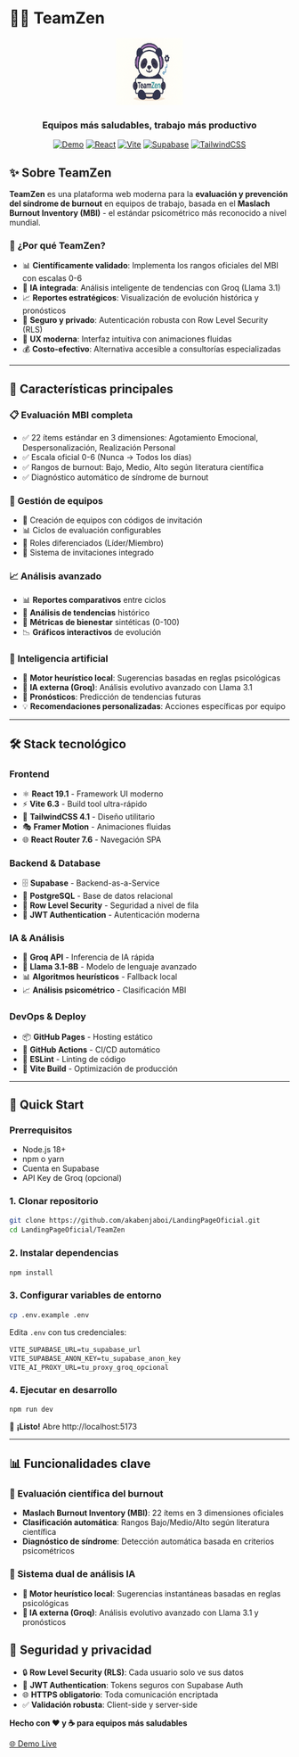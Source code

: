 # 🧘‍♂️ TeamZen

<div align="center">
  <img src="public/img/pandalogo.png" alt="TeamZen Logo" width="120" height="120">
  
  <h3>Equipos más saludables, trabajo más productivo</h3>
  
  [![Demo](https://img.shields.io/badge/🌐_Demo-Live-green?style=for-the-badge)](https://akabenjaboi.github.io/LandingPageOficial/)
  [![React](https://img.shields.io/badge/React-19.1.0-61DAFB?style=for-the-badge&logo=react)](https://reactjs.org/)
  [![Vite](https://img.shields.io/badge/Vite-6.3.5-646CFF?style=for-the-badge&logo=vite)](https://vitejs.dev/)
  [![Supabase](https://img.shields.io/badge/Supabase-Database-3ECF8E?style=for-the-badge&logo=supabase)](https://supabase.com/)
  [![TailwindCSS](https://img.shields.io/badge/Tailwind-4.1.10-38B2AC?style=for-the-badge&logo=tailwind-css)](https://tailwindcss.com/)
  
</div>

## ✨ Sobre TeamZen

**TeamZen** es una plataforma web moderna para la **evaluación y prevención del síndrome de burnout** en equipos de trabajo, basada en el **Maslach Burnout Inventory (MBI)** - el estándar psicométrico más reconocido a nivel mundial.

### 🎯 **¿Por qué TeamZen?**

- 📊 **Científicamente validado**: Implementa los rangos oficiales del MBI con escalas 0-6
- 🤖 **IA integrada**: Análisis inteligente de tendencias con Groq (Llama 3.1)
- 📈 **Reportes estratégicos**: Visualización de evolución histórica y pronósticos
- 🔐 **Seguro y privado**: Autenticación robusta con Row Level Security (RLS)
- 🎨 **UX moderna**: Interfaz intuitiva con animaciones fluidas
- 💰 **Costo-efectivo**: Alternativa accesible a consultorías especializadas

---

## 🚀 Características principales

### 📋 **Evaluación MBI completa**
- ✅ 22 ítems estándar en 3 dimensiones: Agotamiento Emocional, Despersonalización, Realización Personal
- ✅ Escala oficial 0-6 (Nunca → Todos los días)
- ✅ Rangos de burnout: Bajo, Medio, Alto según literatura científica
- ✅ Diagnóstico automático de síndrome de burnout

### 👥 **Gestión de equipos**
- 🔗 Creación de equipos con códigos de invitación
- 📊 Ciclos de evaluación configurables
- 👤 Roles diferenciados (Líder/Miembro)
- 📧 Sistema de invitaciones integrado

### 📈 **Análisis avanzado**
- 📊 **Reportes comparativos** entre ciclos
- 🔄 **Análisis de tendencias** histórico
- 🎯 **Métricas de bienestar** sintéticas (0-100)
- 📉 **Gráficos interactivos** de evolución

### 🤖 **Inteligencia artificial**
- 🧠 **Motor heurístico local**: Sugerencias basadas en reglas psicológicas
- 🌟 **IA externa (Groq)**: Análisis evolutivo avanzado con Llama 3.1
- 🔮 **Pronósticos**: Predicción de tendencias futuras
- 💡 **Recomendaciones personalizadas**: Acciones específicas por equipo

---

## 🛠️ Stack tecnológico

### **Frontend**
- ⚛️ **React 19.1** - Framework UI moderno
- ⚡ **Vite 6.3** - Build tool ultra-rápido
- 🎨 **TailwindCSS 4.1** - Diseño utilitario
- 🎭 **Framer Motion** - Animaciones fluidas
- 🌐 **React Router 7.6** - Navegación SPA

### **Backend & Database**
- 🗄️ **Supabase** - Backend-as-a-Service
- 🐘 **PostgreSQL** - Base de datos relacional
- 🔐 **Row Level Security** - Seguridad a nivel de fila
- 🔑 **JWT Authentication** - Autenticación moderna

### **IA & Análisis**
- 🤖 **Groq API** - Inferencia de IA rápida
- 🦙 **Llama 3.1-8B** - Modelo de lenguaje avanzado
- 📊 **Algoritmos heurísticos** - Fallback local
- 📈 **Análisis psicométrico** - Clasificación MBI

### **DevOps & Deploy**
- 📦 **GitHub Pages** - Hosting estático
- 🔄 **GitHub Actions** - CI/CD automático
- 📝 **ESLint** - Linting de código
- 🎯 **Vite Build** - Optimización de producción

---

## 🚦 Quick Start

### **Prerrequisitos**
- Node.js 18+ 
- npm o yarn
- Cuenta en Supabase
- API Key de Groq (opcional)

### **1. Clonar repositorio**
```bash
git clone https://github.com/akabenjaboi/LandingPageOficial.git
cd LandingPageOficial/TeamZen
```

### **2. Instalar dependencias**
```bash
npm install
```

### **3. Configurar variables de entorno**
```bash
cp .env.example .env
```

Edita `.env` con tus credenciales:
```env
VITE_SUPABASE_URL=tu_supabase_url
VITE_SUPABASE_ANON_KEY=tu_supabase_anon_key
VITE_AI_PROXY_URL=tu_proxy_groq_opcional
```


### **4. Ejecutar en desarrollo**
```bash
npm run dev
```

🎉 **¡Listo!** Abre http://localhost:5173

---

## 📊 Funcionalidades clave

### **🔬 Evaluación científica del burnout**
- **Maslach Burnout Inventory (MBI)**: 22 ítems en 3 dimensiones oficiales
- **Clasificación automática**: Rangos Bajo/Medio/Alto según literatura científica  
- **Diagnóstico de síndrome**: Detección automática basada en criterios psicométricos

### **🤖 Sistema dual de análisis IA**
- **🧠 Motor heurístico local**: Sugerencias instantáneas basadas en reglas psicológicas
- **🌟 IA externa (Groq)**: Análisis evolutivo avanzado con Llama 3.1 y pronósticos



## 🔐 Seguridad y privacidad

- 🔒 **Row Level Security (RLS)**: Cada usuario solo ve sus datos
- 🔑 **JWT Authentication**: Tokens seguros con Supabase Auth
- 🌐 **HTTPS obligatorio**: Toda comunicación encriptada
- ✅ **Validación robusta**: Client-side y server-side



**Hecho con ❤️ y ☕ para equipos más saludables**

[🌐 Demo Live](https://akabenjaboi.github.io/LandingPageOficial/)

</div>
